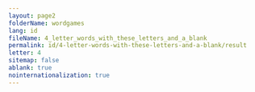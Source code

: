 ```yaml
---
layout: page2
folderName: wordgames
lang: id
fileName: 4_letter_words_with_these_letters_and_a_blank
permalink: id/4-letter-words-with-these-letters-and-a-blank/result
letter: 4
sitemap: false
ablank: true
nointernationalization: true
---
```

